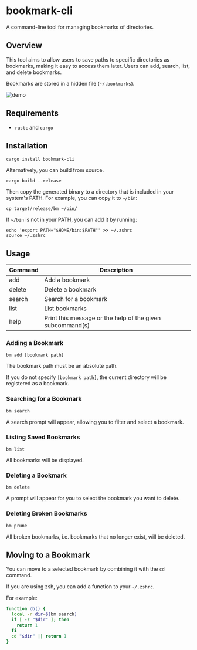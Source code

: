 # bookmark-cli

A command-line tool for managing bookmarks of directories. 

## Overview

This tool aims to allow users to save paths to specific directories as bookmarks, making it easy to access them later. 
Users can add, search, list, and delete bookmarks.

Bookmarks are stored in a hidden file (`~/.bookmarks`).

![demo](https://github.com/user-attachments/assets/c5a5f7ad-ce47-42a9-b5c9-b946c5db06b0)

## Requirements

- `rustc` and `cargo`

## Installation

```
cargo install bookmark-cli
```

Alternatively, you can build from source.

```
cargo build --release
```

Then copy the generated binary to a directory that is included in your system's PATH. For example, you can copy it to `~/bin`:

```
cp target/release/bm ~/bin/
```

If `~/bin` is not in your PATH, you can add it by running:

```
echo 'export PATH="$HOME/bin:$PATH"' >> ~/.zshrc
source ~/.zshrc
```

## Usage

| Command | Description |
| --- | --- |
| add | Add a bookmark |
| delete | Delete a bookmark |
| search | Search for a bookmark |
| list | List bookmarks |
| help | Print this message or the help of the given subcommand(s) |

### Adding a Bookmark

```
bm add [bookmark path]
```

The bookmark path must be an absolute path.

If you do not specify `[bookmark path]`, the current directory will be registered as a bookmark.

### Searching for a Bookmark

```
bm search
```

A search prompt will appear, allowing you to filter and select a bookmark.

### Listing Saved Bookmarks

```
bm list
```

All bookmarks will be displayed.

### Deleting a Bookmark

```
bm delete
```

A prompt will appear for you to select the bookmark you want to delete.

### Deleting Broken Bookmarks

```
bm prune
```

All broken bookmarks, i.e. bookmarks that no longer exist, will be deleted.

## Moving to a Bookmark

You can move to a selected bookmark by combining it with the `cd` command.

If you are using zsh, you can add a function to your `~/.zshrc`. 

For example:

```sh
function cb() {
  local -r dir=$(bm search)
  if [ -z "$dir" ]; then
    return 1
  fi
  cd "$dir" || return 1
}
```

